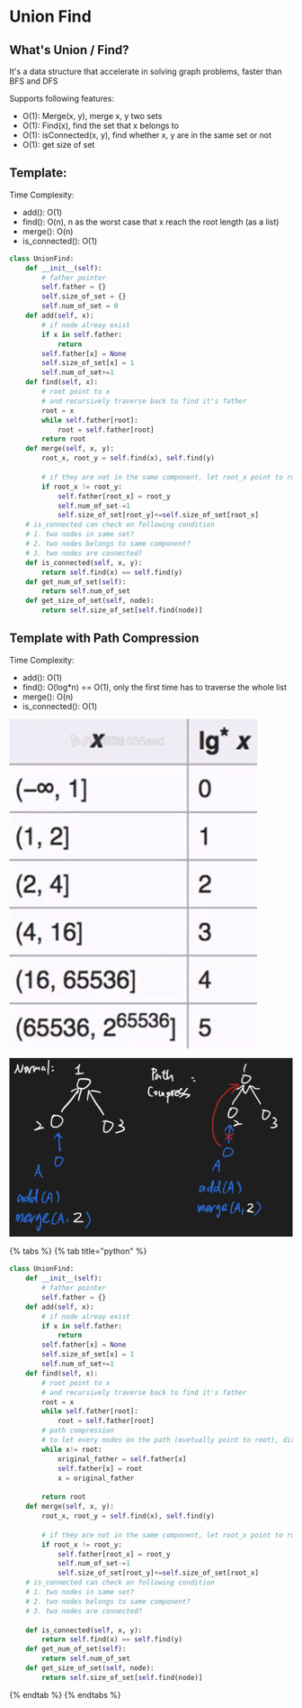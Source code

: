 # Union Find

## What's Union / Find?

It's a data structure that accelerate in solving graph problems, faster than BFS and DFS

Supports following features:

* O(1): Merge(x, y), merge x, y two sets
* O(1): Find(x), find the set that x belongs to
* O(1): isConnected(x, y), find whether x, y are in the same set or not
* O(1): get size of set

## Template:

Time Complexity:

* add(): O(1)
* find(): O(n), n as the worst case that x reach the root length (as a list)
* merge(): O(n)
* is\_connected(): O(1)

```python
class UnionFind:
    def __init__(self):
        # father pointer
        self.father = {}
        self.size_of_set = {}
        self.num_of_set = 0
    def add(self, x):
        # if node alreay exist
        if x in self.father:
            return 
        self.father[x] = None
        self.size_of_set[x] = 1
        self.num_of_set+=1
    def find(self, x):
        # root point to x
        # and recursively traverse back to find it's father 
        root = x
        while self.father[root]:
            root = self.father[root]
        return root
    def merge(self, x, y):
        root_x, root_y = self.find(x), self.find(y)
        
        # if they are not in the same component, let root_x point to root_y
        if root_x != root_y:
            self.father[root_x] = root_y
            self.num_of_set-=1
            self.size_of_set[root_y]+=self.size_of_set[root_x]
    # is_connected can check on following condition
    # 1. two nodes in same set?
    # 2. two nodes belongs to same component?
    # 3. two nodes are connected?
    def is_connected(self, x, y):
        return self.find(x) == self.find(y)
    def get_num_of_set(self):
        return self.num_of_set
    def get_size_of_set(self, node):
        return self.size_of_set[self.find(node)]
```

## Template with Path Compression

Time Complexity:

* add(): O(1)
* find(): O(log\*n) == O(1), only the first time has to traverse the whole list
* merge(): O(n)
* is\_connected(): O(1)

![](<../../.gitbook/assets/Screen Shot 2021-06-09 at 1.25.16 PM.png>)

![](<../../.gitbook/assets/Screen Shot 2021-06-09 at 1.22.07 PM.png>)



{% tabs %}
{% tab title="python" %}
```python
class UnionFind:
    def __init__(self):
        # father pointer
        self.father = {}
    def add(self, x):
        # if node alreay exist
        if x in self.father:
            return 
        self.father[x] = None
        self.size_of_set[x] = 1
        self.num_of_set+=1
    def find(self, x):
        # root point to x
        # and recursively traverse back to find it's father 
        root = x
        while self.father[root]:
            root = self.father[root]
        # path compression
        # to let every nodes on the path (evetually point to root), directly point to root instead
        while x!= root:
            original_father = self.father[x]
            self.father[x] = root
            x = original_father

        return root
    def merge(self, x, y):
        root_x, root_y = self.find(x), self.find(y)
        
        # if they are not in the same component, let root_x point to root_y
        if root_x != root_y:
            self.father[root_x] = root_y
            self.num_of_set-=1
            self.size_of_set[root_y]+=self.size_of_set[root_x]
    # is_connected can check on following condition
    # 1. two nodes in same set?
    # 2. two nodes belongs to same component?
    # 3. two nodes are connected?
    
    def is_connected(self, x, y):
        return self.find(x) == self.find(y)
    def get_num_of_set(self):
        return self.num_of_set
    def get_size_of_set(self, node):
        return self.size_of_set[self.find(node)]
```
{% endtab %}
{% endtabs %}

